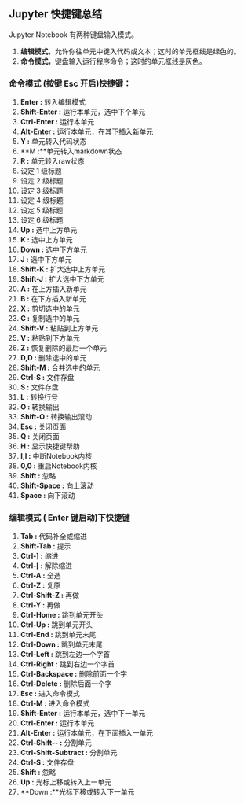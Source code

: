 ## Jupyter 快捷键总结

Jupyter Notebook 有两种键盘输入模式。

1. **编辑模式**，允许你往单元中键入代码或文本；这时的单元框线是绿色的。
2. **命令模式**，键盘输入运行程序命令；这时的单元框线是灰色。

### 命令模式 (按键 Esc 开启)快捷键：

1. **Enter :** 转入编辑模式
2. **Shift-Enter :** 运行本单元，选中下个单元
3. **Ctrl-Enter :** 运行本单元
4. **Alt-Enter :** 运行本单元，在其下插入新单元
5. **Y :** 单元转入代码状态
6. **M :**单元转入markdown状态
7. **R :** 单元转入raw状态
8. 设定 1 级标题
9. 设定 2 级标题
10. 设定 3 级标题
11. 设定 4 级标题
12. 设定 5 级标题
13. 设定 6 级标题
14. **Up :** 选中上方单元
15. **K :** 选中上方单元
16. **Down :** 选中下方单元
17. **J :** 选中下方单元
18. **Shift-K :** 扩大选中上方单元
19. **Shift-J :** 扩大选中下方单元
20. **A :** 在上方插入新单元
21. **B :** 在下方插入新单元
22. **X :** 剪切选中的单元
23. **C :** 复制选中的单元
24. **Shift-V :** 粘贴到上方单元
25. **V :** 粘贴到下方单元
26. **Z :** 恢复删除的最后一个单元
27. **D,D :** 删除选中的单元
28. **Shift-M :** 合并选中的单元
29. **Ctrl-S :** 文件存盘
30. **S :** 文件存盘
31. **L :** 转换行号
32. **O :** 转换输出
33. **Shift-O :** 转换输出滚动
34. **Esc :** 关闭页面
35. **Q :** 关闭页面
36. **H :** 显示快捷键帮助
37. **I,I :** 中断Notebook内核
38. **0,0 :** 重启Notebook内核
39. **Shift :** 忽略
40. **Shift-Space :** 向上滚动
41. **Space :** 向下滚动

### 编辑模式 ( Enter 键启动)下快捷键

1. **Tab :** 代码补全或缩进
2. **Shift-Tab :** 提示
3. **Ctrl-] :** 缩进
4. **Ctrl-[ :** 解除缩进
5. **Ctrl-A :** 全选
6. **Ctrl-Z :** 复原
7. **Ctrl-Shift-Z :** 再做
8. **Ctrl-Y :** 再做
9. **Ctrl-Home :** 跳到单元开头
10. **Ctrl-Up :** 跳到单元开头
11. **Ctrl-End :** 跳到单元末尾
12. **Ctrl-Down :** 跳到单元末尾
13. **Ctrl-Left :** 跳到左边一个字首
14. **Ctrl-Right :** 跳到右边一个字首
15. **Ctrl-Backspace :** 删除前面一个字
16. **Ctrl-Delete :** 删除后面一个字
17. **Esc :** 进入命令模式
18. **Ctrl-M :** 进入命令模式
19. **Shift-Enter :** 运行本单元，选中下一单元
20. **Ctrl-Enter :** 运行本单元
21. **Alt-Enter :** 运行本单元，在下面插入一单元
22. **Ctrl-Shift-- :** 分割单元
23. **Ctrl-Shift-Subtract :** 分割单元
24. **Ctrl-S :** 文件存盘
25. **Shift :** 忽略
26. **Up :** 光标上移或转入上一单元
27. **Down :**光标下移或转入下一单元